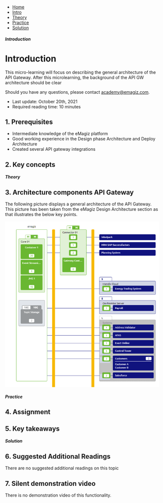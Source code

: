 <div class="ez-academy">
    <div class="ez-academy__body">
        <main class="micro-learning">
        <ul class="doc-nav">
            <li class="doc-nav__item"><a href="../../docs/microlearning/advanced-solution-architecture-index" class="doc-nav__link">Home</a></li>
            <li class="doc-nav__item"><a href="#intro" class="doc-nav__link">Intro</a></li>
            <li class="doc-nav__item"><a href="#theory" class="doc-nav__link">Theory</a></li>
            <li class="doc-nav__item"><a href="#practice" class="doc-nav__link">Practice</a></li>
            <li class="doc-nav__item"><a href="#solution" class="doc-nav__link">Solution</a></li>
        </ul>

<div class="doc">

##### Introduction

# Introduction
This micro-learning will focus on describing the general architecture of the API Gateway. After this microlearning, the background of the API GW architecture should be clear

Should you have any questions, please contact academy@emagiz.com.

- Last update: October 20th, 2021
- Required reading time: 10 minutes

## 1. Prerequisites
- Intermediate knowledge of the eMagiz platform
- Good working experience in the Design phase Architecture and Deploy Architecture
- Created several API gateway integrations

## 2. Key concepts


##### Theory

## 3. Architecture components API Gateway

The following picture displays a general architecture of the API Gateway. This picture has been taken from the eMagiz Design Architecture section as that illustrates the below key points.

<p align="center"><img src="../../img/microlearning/advanced-solution-architecture-apigw-architecture-1.png"></p>



##### Practice

## 4. Assignment



## 5. Key takeaways


##### Solution

## 6. Suggested Additional Readings

There are no suggested additional readings on this topic

## 7. Silent demonstration video

There is no demonstration video of this functionality. 

##

</div>
</main>
</div>
</div>